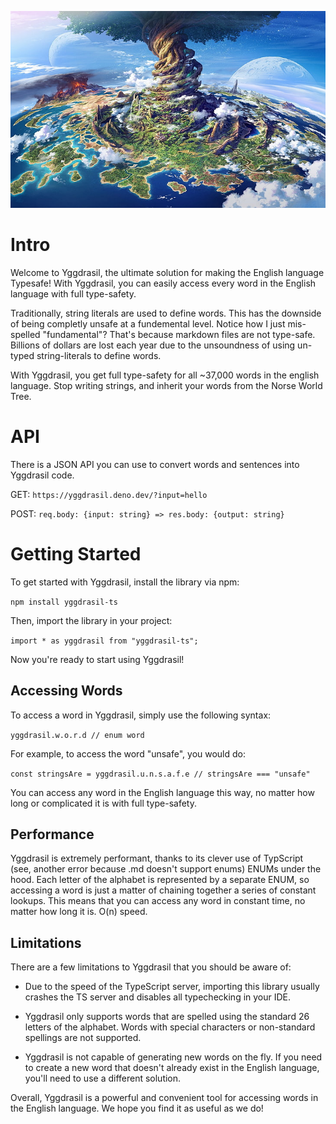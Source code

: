 ![](.github/yggdrasil.jpg)

# Intro
Welcome to Yggdrasil, the ultimate solution for making the English language Typesafe! With Yggdrasil, you can easily access every word in the English language with full type-safety. 

Traditionally, string literals are used to define words. This has the downside of being completly unsafe at a fundemental level. Notice how I just mis-spelled "fundamental"? That's because markdown files are not type-safe. Billions of dollars are lost each year due to the unsoundness of using un-typed string-literals to define words.

With Yggdrasil, you get full type-safety for all ~37,000 words in the english language. Stop writing strings, and inherit your words from the Norse World Tree.

# API

There is a JSON API you can use to convert words and sentences into Yggdrasil code.

GET: `https://yggdrasil.deno.dev/?input=hello`

POST: `req.body: {input: string} => res.body: {output: string}`

# Getting Started

To get started with Yggdrasil, install the library via npm:

`npm install yggdrasil-ts`

Then, import the library in your project:

`import * as yggdrasil from "yggdrasil-ts";`

Now you're ready to start using Yggdrasil!

## Accessing Words

To access a word in Yggdrasil, simply use the following syntax:

`yggdrasil.w.o.r.d // enum word`

For example, to access the word "unsafe", you would do:

`const stringsAre = yggdrasil.u.n.s.a.f.e // stringsAre === "unsafe"`

You can access any word in the English language this way, no matter how long or complicated it is with full type-safety.

## Performance

Yggdrasil is extremely performant, thanks to its clever use of TypScript (see, another error because .md doesn't support enums) ENUMs under the hood. Each letter of the alphabet is represented by a separate ENUM, so accessing a word is just a matter of chaining together a series of constant lookups. This means that you can access any word in constant time, no matter how long it is. O(n) speed.

## Limitations

There are a few limitations to Yggdrasil that you should be aware of:

- Due to the speed of the TypeScript server, importing this library usually crashes the TS server and disables all typechecking in your IDE.

- Yggdrasil only supports words that are spelled using the standard 26 letters of the alphabet. Words with special characters or non-standard spellings are not supported.

- Yggdrasil is not capable of generating new words on the fly. If you need to create a new word that doesn't already exist in the English language, you'll need to use a different solution.

Overall, Yggdrasil is a powerful and convenient tool for accessing words in the English language. We hope you find it as useful as we do!
